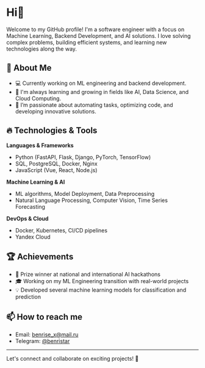 # Hi👋

Welcome to my GitHub profile! I'm a software engineer with a focus on Machine Learning, Backend Development, and AI solutions. I love solving complex problems, building efficient systems, and learning new technologies along the way.

## 🚀 About Me
- 💻 Currently working on ML engineering and backend development.
- 🌱 I'm always learning and growing in fields like AI, Data Science, and Cloud Computing.
- 🔧 I’m passionate about automating tasks, optimizing code, and developing innovative solutions.

## 🔥 Technologies & Tools

**Languages & Frameworks**  
- Python (FastAPI, Flask, Django, PyTorch, TensorFlow)
- SQL, PostgreSQL, Docker, Nginx
- JavaScript (Vue, React, Node.js)

**Machine Learning & AI**  
- ML algorithms, Model Deployment, Data Preprocessing
- Natural Language Processing, Computer Vision, Time Series Forecasting

**DevOps & Cloud**  
- Docker, Kubernetes, CI/CD pipelines
- Yandex Cloud

## 🏆 Achievements
- 🏅 Prize winner at national and international AI hackathons
- 🎓 Working on my ML Engineering transition with real-world projects
- 💡 Developed several machine learning models for classification and prediction

## 📫 How to reach me
- Email: benrise_x@mail.ru
- Telegram: [@benristar](https://t.me/benristar)

---

Let's connect and collaborate on exciting projects! 🚀
